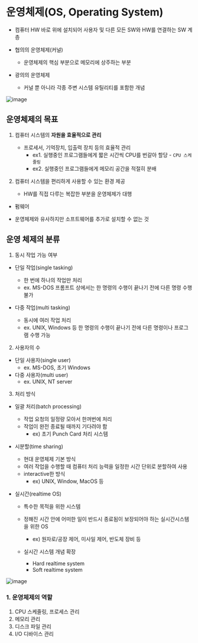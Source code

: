 # 운영체제(OS, Operating System)

- 컴퓨터 HW 바로 위에 설치되어 사용자 및 다른 모든 SW와 HW를 연결하는 SW 계층

- 협의의 운영체제(커널)
    - 운영체제의 핵심 부분으로 메모리에 상주하는 부분
- 광의의 운영체제
    - 커널 뿐 아니라 각종 주변 시스템 유틸리티를 포함한 개념

![image](https://user-images.githubusercontent.com/89024993/194731997-0a2ceccd-043c-4af8-88d9-5a3435f21369.png)



## 운영체제의 목표

1. 컴퓨터 시스템의 __자원을 효율적으로 관리__
    - 프로세서, 기억장치, 입출력 장치 등의 효율적 관리
        - ex1. 실행중인 프로그램들에게 짧은 시간씩 CPU를 번갈아 할당 - `CPU 스케줄링`
        - ex2. 실행중인 프로그램들에게 메모리 공간을 적절히 분배

2. 컴퓨터 시스템을 편리하게 사용할 수 있는 환경 제공
    - HW를 직접 다루는 복잡한 부분을 운영체제가 대행


* 펌웨어
- 운영체제와 유사하지만 소프트웨어를 추가로 설치할 수 없는 것


## 운영 체제의 분류

1. 동시 작업 가능 여부

- 단일 작업(single tasking)
    - 한 번에 하나의 작업만 처리
    - ex. MS-DOS 프롬프트 상에서는 한 명령의 수행이 끝나기 전에 다른 명령 수행 불가

- 다중 작업(multi tasking)
    - 동시에 여러 작업 처리
    - ex. UNIX, Windows 등 한 명령의 수행이 끝나기 전에 다른 명령이나 프로그램 수행 가능


2. 사용자의 수
- 단일 사용자(single user)
    - ex. MS-DOS, 초기 Windows
- 다중 사용자(multi user)
    - ex. UNIX, NT server


3. 처리 방식

- 일괄 처리(batch processing)
    - 작업 요청의 일정량 모아서 한꺼번에 처리
    - 작업이 완전 종료될 때까지 기다려야 함
        - ex) 초기 Punch Card 처리 시스템


- 시분할(time sharing)
    - 현대 운영체제 기본 방식
    - 여러 작업을 수행할 때 컴퓨터 처리 능력을 일정한 시간 단위로 분할하여 사용
    - interactive한 방식
        - ex) UNIX, Window, MacOS 등

- 실시간(realtime OS)
    - 특수한 목적을 위한 시스템
    - 정해진 시간 안에 어떠한 일이 반드시 종료됨이 보장되어야 하는 실시간시스템을 위한 OS
        - ex) 원자로/공장 제어, 미사일 제어, 반도체 장비 등
    
    - 실시간 시스템 개념 확장
        - Hard realtime system
        - Soft realtime system


![image](https://user-images.githubusercontent.com/89024993/194732395-821831ed-57d6-4343-a08d-bf7d363ef204.png)


### 1. 운영체제의 역할

1. CPU 스케줄링, 프로세스 관리
2. 메모리 관리
3. 디스크 파일 관리
4. I/O 디바이스 관리


